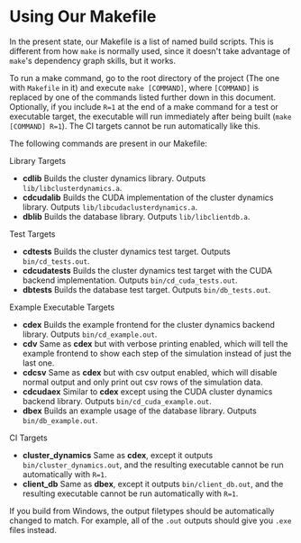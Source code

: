 # Using Our Makefile

In the present state, our Makefile is a list of named build scripts. This is different
from how `make` is normally used, since it doesn't take advantage of `make`'s dependency
graph skills, but it works.

To run a make command, go to the root directory of the project (The one with `Makefile` in it)
and execute `make [COMMAND]`, where `[COMMAND]` is replaced by one of the commands listed further
down in this document. Optionally, if you include `R=1` at the end of a make command for a test 
or executable target, the executable will run immediately after being built (`make [COMMAND] R=1`). 
The CI targets cannot be run automatically like this.

The following commands are present in our Makefile:

Library Targets
  - **cdlib** Builds the cluster dynamics library. Outputs `lib/libclusterdynamics.a`.  
  - **cdcudalib** Builds the CUDA implementation of the cluster dynamics library. Outputs `lib/libcudaclusterdynamics.a`.  
  - **dblib** Builds the database library. Outputs `lib/libclientdb.a`.  

Test Targets  
  - **cdtests** Builds the cluster dynamics test target. Outputs `bin/cd_tests.out`.  
  - **cdcudatests** Builds the cluster dynamics test target with the CUDA backend implementation.
                 Outputs `bin/cd_cuda_tests.out`.  
  - **dbtests** Builds the database test target. Outputs `bin/db_tests.out`.  

Example Executable Targets  
  - **cdex** Builds the example frontend for the cluster dynamics backend library. Outputs `bin/cd_example.out`.  
  - **cdv** Same as **cdex** but with verbose printing enabled, which will tell the example frontend to show
         each step of the simulation instead of just the last one.  
  - **cdcsv** Same as **cdex** but with csv output enabled, which will disable normal output and only print out csv rows
           of the simulation data.  
  - **cdcudaex** Similar to **cdex** except using the CUDA cluster dynamics backend library. Outputs `bin/cd_cuda_example.out`.
  - **dbex** Builds an example usage of the database library. Outputs `bin/db_example.out`.  

CI Targets
  - **cluster_dynamics** Same as **cdex**, except it outputs `bin/cluster_dynamics.out`, and the resulting executable
                      cannot be run automatically with `R=1`.  
  - **client_db** Same as **dbex**, except it outputs `bin/client_db.out`, and the resulting executable cannot be 
               run automatically with `R=1`.

If you build from Windows, the output filetypes should be automatically changed to match. For example, all of the
`.out` outputs should give you `.exe` files instead.